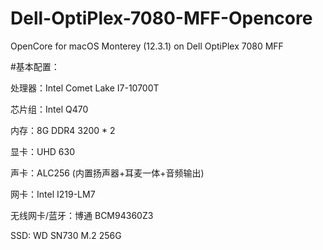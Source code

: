 # Dell-OptiPlex-7080-MFF-Opencore
OpenCore for macOS Monterey (12.3.1) on Dell OptiPlex 7080 MFF

#基本配置：

处理器：Intel Comet Lake I7-10700T

芯片组：Intel Q470

内存：8G DDR4 3200 * 2

显卡：UHD 630

声卡：ALC256 (内置扬声器+耳麦一体+音频输出)

网卡：Intel I219-LM7

无线网卡/蓝牙：博通 BCM94360Z3

SSD:   WD SN730 M.2 256G
